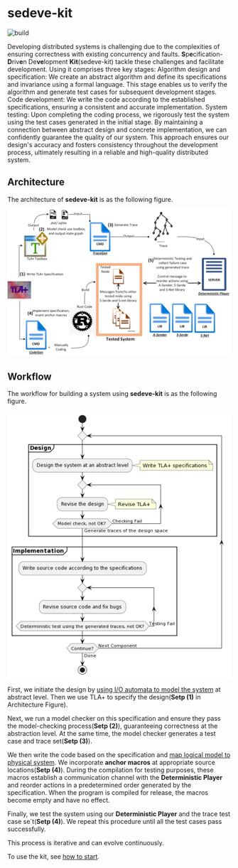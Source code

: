 # sedeve-kit

![build](https://github.com/scuptio/sedeve-kit/actions/workflows/build.yaml/badge.svg)




Developing distributed systems is challenging due to the complexities of ensuring correctness with existing concurrency and faults. 
**S**p**e**cification-**D**riv**e**n De**ve**lopment **Kit**(sedeve-kit) tackle these challenges and facilitate development.
Using it comprises three key stages:
Algorithm design and specification: We create an abstract algorithm and define its specifications and invariance using a formal language. This stage enables us to verify the algorithm and generate test cases for subsequent development stages.
Code development: We write the code according to the established specifications, ensuring a consistent and accurate implementation.
System testing: Upon completing the coding process, we rigorously test the system using the test cases generated in the initial stage.
By maintaining a connection between abstract design and concrete implementation, we can confidently guarantee the quality of our system. This approach ensures our design's accuracy and fosters consistency throughout the development process, ultimately resulting in a reliable and high-quality distributed system.

## Architecture

The architecture of **sedeve-kit** is as the following figure.

![architecture](doc/architecture.png)

## Workflow

The workflow for building a system using **sedeve-kit** is as the following figure.

![workflow](doc/workflow.png)


First, we initiate the design by [using I/O automata to model the system](doc/model_the_system.md) at abstract level.
Then we use TLA+ to specify the design(__Setp (1)__ in Architecture Figure). 

Next, we run a model checker on this specification and ensure they pass the model-checking process(__Setp (2)__), guaranteeing correctness at the abstraction level.
At the same time, the model checker generates a test case and trace set(__Setp (3)__).


We then write the code based on the specification and [map logical model to physical system](doc/from_design_to_code.md).
We incorporate **anchor macros** at appropriate source locations(__Setp (4)__). 
During the compilation for testing purposes, these macros establish a communication channel with the **Deterministic Player** and reorder actions in a predetermined order generated by the specification.
When the program is compiled for release, the macros become empty and have no effect.

Finally, we test the system using our **Deterministic Player** and the trace test case se`t(__Setp (4)__). 
We repeat this procedure until all the test cases pass successfully.

This process is iterative and can evolve continuously. 

To use the kit, see [how to start](doc/how_to_start.md).









